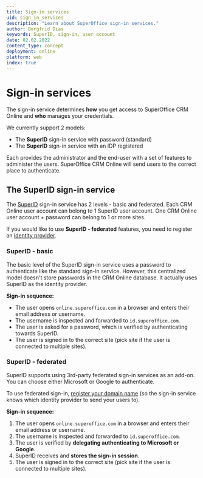 ```yaml
---
title: Sign-in services
uid: sign_in_services
description: "Learn about SuperOffice sign-in services."
author: Bergfrid Dias
keywords: SuperID, sign-in, user account
date: 02.02.2022
content_type: concept
deployment: online
platform: web
index: true
---
```


# Sign-in services

The sign-in service determines **how** you get access to SuperOffice CRM Online and **who** manages your credentials.

We currently support 2 models:

* The **SuperID** sign-in service with password (standard)
* The **SuperID** sign-in service with an IDP registered

Each provides the administrator and the end-user with a set of features to administer the users. SuperOffice CRM Online will send users to the correct place to authenticate.

## The SuperID sign-in service

The [SuperID][1] sign-in service has 2 levels - basic and federated. Each CRM Online user account can belong to 1 SuperID user account. One CRM Online user account + password can belong to 1 or more sites.

If you would like to use **SuperID - federated** features, you need to register an [identity provider][2].

### SuperID - basic

The basic level of the SuperID sign-in service uses a password to authenticate like the standard sign-in service. However, this centralized model doesn't store passwords in the CRM Online database. It actually uses SuperID as the identity provider.

**Sign-in sequence:**

* The user opens `online.superoffice.com` in a browser and enters their email address or username.
* The username is inspected and forwarded to `id.superoffice.com`.
* The user is asked for a password, which is verified by authenticating towards SuperID.
* The user is signed in to the correct site (pick site if the user is connected to multiple sites).

### SuperID - federated

SuperID supports using 3rd-party federated sign-in services as an add-on. You can choose either Microsoft or Google to authenticate.

To use federated sign-in, [register your domain name][3] (so the sign-in service knows which identity provider to send your users to).

**Sign-in sequence:**

1. The user opens `online.superoffice.com` in a browser and enters their email address or username.
2. The username is inspected and forwarded to `id.superoffice.com`.
3. The user is verified by **delegating authenticating to Microsoft or Google**.
4. SuperID receives and **stores the sign-in session**.
5. The user is signed in to the correct site (pick site if the user is connected to multiple sites).

<!-- Referenced links -->
[1]: overview.md
[2]: ../federated-id-and-identity-providers.md
[3]: howto/register-idp.md
